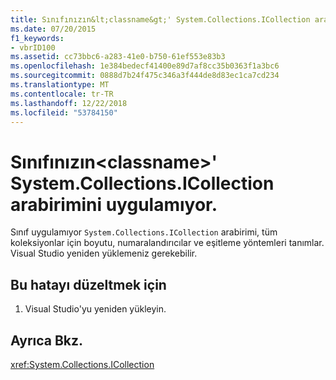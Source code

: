 ```yaml
---
title: Sınıfınızın&lt;classname&gt;' System.Collections.ICollection arabirimini uygulamıyor.
ms.date: 07/20/2015
f1_keywords:
- vbrID100
ms.assetid: cc73bbc6-a283-41e0-b750-61ef553e83b3
ms.openlocfilehash: 1e384bedecf41400e89d7af8cc35b0363f1a3bc6
ms.sourcegitcommit: 0888d7b24f475c346a3f444de8d83ec1ca7cd234
ms.translationtype: MT
ms.contentlocale: tr-TR
ms.lasthandoff: 12/22/2018
ms.locfileid: "53784150"
---
```

# <a name="class-ltclassnamegt-does-not-implement-the-systemcollectionsicollection-interface"></a>Sınıfınızın&lt;classname&gt;' System.Collections.ICollection arabirimini uygulamıyor.
Sınıf uygulamıyor `System.Collections.ICollection` arabirimi, tüm koleksiyonlar için boyutu, numaralandırıcılar ve eşitleme yöntemleri tanımlar. Visual Studio yeniden yüklemeniz gerekebilir.  
  
## <a name="to-correct-this-error"></a>Bu hatayı düzeltmek için  
  
1.  Visual Studio'yu yeniden yükleyin.  
  
## <a name="see-also"></a>Ayrıca Bkz.  
 <xref:System.Collections.ICollection>
